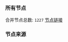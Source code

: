 ### 所有节点
合并节点总数: `1227`
[节点链接](https://raw.githubusercontent.com/rzhy1/11/master/sub/sub_merge_base64.txt)

### 节点来源

